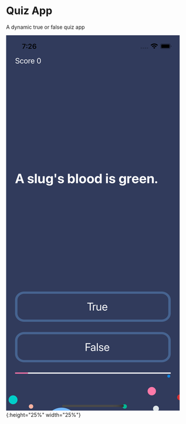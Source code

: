 #  Quiz App

A dynamic true or false quiz app

![Screenshot](screenshot.png){:height="25%" width="25%"}
